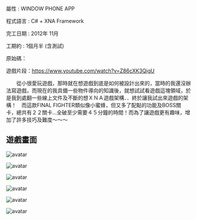 
屬性 : WINDOW PHONE APP 

程式語言 : C# + XNA Framework 

完工日期 : 2012年 11月 

工期約 : 1個月半 (含測試) 

原始碼：

遊戲片段：https://www.youtube.com/watch?v=Z86cXK3QjgU 

　　從小很愛玩遊戲，那時就在想遊戲到底是如何被設計出來的，當時的我還沒辦法寫遊戲，而現在的我具備一些物件導向的知識後，就想試試看遊戲這塊領域，於是我到處翻一些線上文件及不斷的想ＸＮＡ遊戲架構．．終於讓我試出來遊戲的架構！　而這款FINAL FIGHTER類似像小蜜蜂，但又多了配點的功能及BOSS關卡，總共有２２關卡...全破至少需要４５分鐘的時間！而為了讓遊戲更有趣味，增加了許多技巧及難度～～～ 



## 遊戲畫面


![avatar](./image/1.png)

![avatar](./image/2.png)

![avatar](./image/3.png)

![avatar](./image/4.png)

![avatar](./image/5.png)

![avatar](./image/6.png)

